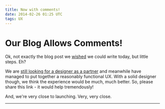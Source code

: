 ```yaml
---
title: Now with comments!
date: 2014-02-26 01:25 UTC
tags: UX
---
```


# Our Blog Allows Comments!

Ok, not exactly the blog post we <a href="/2014/01/20/live.html">wished</a> we could write today, but little steps. Eh?

We are <a href="/2013/10/08/looking-for-ux-designer.html">still looking for a designer as a partner</a> and meanwhile have managed to put together a reasonably functional UX.  With a solid designer though, we think the experience would be much, much better.  So, please share this link - it would help tremendously!

And, we're very close to launching.  Very, very close.

***
